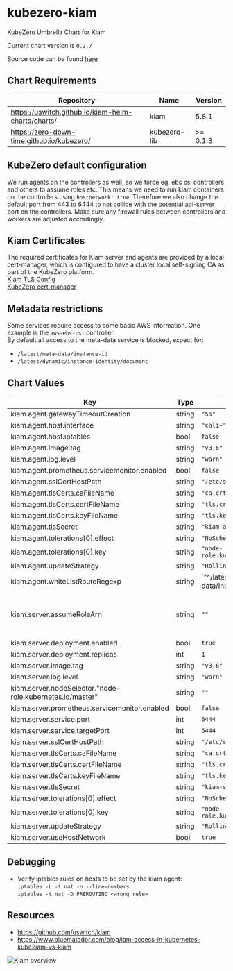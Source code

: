 kubezero-kiam
=============
KubeZero Umbrella Chart for Kiam

Current chart version is `0.2.7`

Source code can be found [here](https://kubezero.com)

## Chart Requirements

| Repository | Name | Version |
|------------|------|---------|
| https://uswitch.github.io/kiam-helm-charts/charts/ | kiam | 5.8.1 |
| https://zero-down-time.github.io/kubezero/ | kubezero-lib | >= 0.1.3 |

## KubeZero default configuration
We run agents on the controllers as well, so we force eg. ebs csi controllers and others to assume roles etc.
This means we need to run kiam containers on the controllers using `hostnetwork: true`.
Therefore we also change the default port from 443 to 6444 to not collide with the potential api-server port on the controllers.
Make sure any firewall rules between controllers and workers are adjusted accordingly.

## Kiam Certificates
The required certificates for Kiam server and agents are provided by a local cert-manager, which is configured to have a cluster local self-signing CA as part of the KubeZero platform.  
[Kiam TLS Config](https://github.com/uswitch/kiam/blob/master/docs/TLS.md#cert-manager)  
[KubeZero cert-manager](../kubezero-cert-manager/README.md)

## Metadata restrictions
Some services require access to some basic AWS information. One example is the `aws-ebs-csi` controller.  
By default all access to the meta-data service is blocked, expect for:  

- `/latest/meta-data/instance-id`
- `/latest/dynamic/instance-identity/document`

## Chart Values

| Key | Type | Default | Description |
|-----|------|---------|-------------|
| kiam.agent.gatewayTimeoutCreation | string | `"5s"` |  |
| kiam.agent.host.interface | string | `"cali+"` |  |
| kiam.agent.host.iptables | bool | `false` |  |
| kiam.agent.image.tag | string | `"v3.6"` |  |
| kiam.agent.log.level | string | `"warn"` |  |
| kiam.agent.prometheus.servicemonitor.enabled | bool | `false` |  |
| kiam.agent.sslCertHostPath | string | `"/etc/ssl/certs"` |  |
| kiam.agent.tlsCerts.caFileName | string | `"ca.crt"` |  |
| kiam.agent.tlsCerts.certFileName | string | `"tls.crt"` |  |
| kiam.agent.tlsCerts.keyFileName | string | `"tls.key"` |  |
| kiam.agent.tlsSecret | string | `"kiam-agent-tls"` |  |
| kiam.agent.tolerations[0].effect | string | `"NoSchedule"` |  |
| kiam.agent.tolerations[0].key | string | `"node-role.kubernetes.io/master"` |  |
| kiam.agent.updateStrategy | string | `"RollingUpdate"` |  |
| kiam.agent.whiteListRouteRegexp | string | `"^/latest/(meta-data/instance-id|dynamic)"` |  |
| kiam.server.assumeRoleArn | string | `""` |  kiam server IAM role to assume, required as we run the agents next to the servers normally, eg. arn:aws:iam::123456789012:role/kiam-server-role |
| kiam.server.deployment.enabled | bool | `true` |  |
| kiam.server.deployment.replicas | int | `1` |  |
| kiam.server.image.tag | string | `"v3.6"` |  |
| kiam.server.log.level | string | `"warn"` |  |
| kiam.server.nodeSelector."node-role.kubernetes.io/master" | string | `""` |  |
| kiam.server.prometheus.servicemonitor.enabled | bool | `false` |  |
| kiam.server.service.port | int | `6444` |  |
| kiam.server.service.targetPort | int | `6444` |  |
| kiam.server.sslCertHostPath | string | `"/etc/ssl/certs"` |  |
| kiam.server.tlsCerts.caFileName | string | `"ca.crt"` |  |
| kiam.server.tlsCerts.certFileName | string | `"tls.crt"` |  |
| kiam.server.tlsCerts.keyFileName | string | `"tls.key"` |  |
| kiam.server.tlsSecret | string | `"kiam-server-tls"` |  |
| kiam.server.tolerations[0].effect | string | `"NoSchedule"` |  |
| kiam.server.tolerations[0].key | string | `"node-role.kubernetes.io/master"` |  |
| kiam.server.updateStrategy | string | `"RollingUpdate"` |  |
| kiam.server.useHostNetwork | bool | `true` |  |

## Debugging
- Verify iptables rules on hosts to be set by the kiam agent:  
  `iptables -L -t nat -n --line-numbers`  
  `iptables -t nat -D PREROUTING <wrong rule>`

## Resources
- https://github.com/uswitch/kiam
- https://www.bluematador.com/blog/iam-access-in-kubernetes-kube2iam-vs-kiam

![Kiam overview](./kiam_architecure.png)
